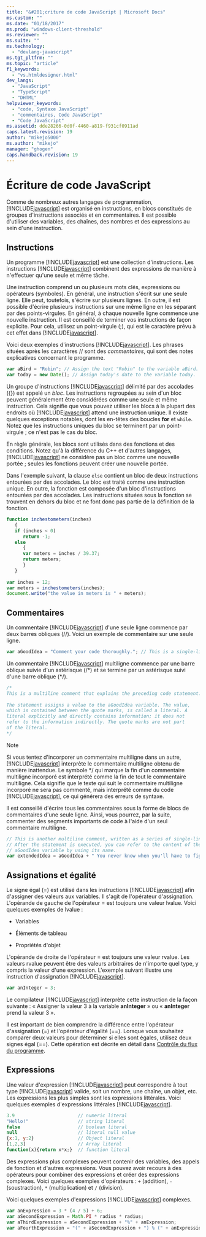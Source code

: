 ```yaml
---
title: "&#201;criture de code JavaScript | Microsoft Docs"
ms.custom: ""
ms.date: "01/18/2017"
ms.prod: "windows-client-threshold"
ms.reviewer: ""
ms.suite: ""
ms.technology: 
  - "devlang-javascript"
ms.tgt_pltfrm: ""
ms.topic: "article"
f1_keywords: 
  - "vs.htmldesigner.html"
dev_langs: 
  - "JavaScript"
  - "TypeScript"
  - "DHTML"
helpviewer_keywords: 
  - "code, Syntaxe JavaScript"
  - "commentaires, Code JavaScript"
  - "Code JavaScript"
ms.assetid: dde28266-0d0f-4460-a819-f931cf0911ad
caps.latest.revision: 19
author: "mikejo5000"
ms.author: "mikejo"
manager: "ghogen"
caps.handback.revision: 19
---
```

# &#201;criture de code JavaScript
Comme de nombreux autres langages de programmation, [!INCLUDE[javascript](../javascript/includes/javascript-md.md)] est organisé en instructions, en blocs constitués de groupes d'instructions associés et en commentaires.  Il est possible d'utiliser des variables, des chaînes, des nombres et des expressions au sein d'une instruction.  
  
## Instructions  
 Un programme [!INCLUDE[javascript](../javascript/includes/javascript-md.md)] est une collection d'instructions.  Les instructions [!INCLUDE[javascript](../javascript/includes/javascript-md.md)] combinent des expressions de manière à n'effectuer qu'une seule et même tâche.  
  
 Une instruction comprend un ou plusieurs mots clés, expressions ou opérateurs \(symboles\).  En général, une instruction s'écrit sur une seule ligne. Elle peut, toutefois, s'écrire sur plusieurs lignes.  En outre, il est possible d'écrire plusieurs instructions sur une même ligne en les séparant par des points\-virgules.  En général, à chaque nouvelle ligne commence une nouvelle instruction.  Il est conseillé de terminer vos instructions de façon explicite.  Pour cela, utilisez un point\-virgule \(;\), qui est le caractère prévu à cet effet dans [!INCLUDE[javascript](../javascript/includes/javascript-md.md)].  
  
 Voici deux exemples d'instructions [!INCLUDE[javascript](../javascript/includes/javascript-md.md)].  Les phrases situées après les caractères \/\/ sont des *commentaires*, qui sont des notes explicatives concernant le programme.  
  
```javascript  
var aBird = "Robin"; // Assign the text "Robin" to the variable aBird.  
var today = new Date(); // Assign today's date to the variable today.  
```  
  
 Un groupe d'instructions [!INCLUDE[javascript](../javascript/includes/javascript-md.md)] délimité par des accolades \({}\) est appelé un *bloc*.  Les instructions regroupées au sein d'un bloc peuvent généralement être considérées comme une seule et même instruction.  Cela signifie que vous pouvez utiliser les blocs à la plupart des endroits où [!INCLUDE[javascript](../javascript/includes/javascript-md.md)] attend une instruction unique.  Il existe quelques exceptions notables, dont les en\-têtes des boucles **for** et `while`.  Notez que les instructions uniques du bloc se terminent par un point\-virgule ; ce n'est pas le cas du bloc.  
  
 En règle générale, les blocs sont utilisés dans des fonctions et des conditions.  Notez qu'à la différence du C\+\+ et d'autres langages, [!INCLUDE[javascript](../javascript/includes/javascript-md.md)] ne considère pas un bloc comme une nouvelle portée ; seules les fonctions peuvent créer une nouvelle portée.  
  
 Dans l'exemple suivant, la clause `else` contient un bloc de deux instructions entourées par des accolades.  Le bloc est traité comme une instruction unique.  En outre, la fonction est composée d'un bloc d'instructions entourées par des accolades.  Les instructions situées sous la fonction se trouvent en dehors du bloc et ne font donc pas partie de la définition de la fonction.  
  
```javascript  
function inchestometers(inches)  
   {  
   if (inches < 0)  
      return -1;  
   else  
      {  
      var meters = inches / 39.37;  
      return meters;  
      }  
   }  
  
var inches = 12;  
var meters = inchestometers(inches);  
document.write("the value in meters is " + meters);  
```  
  
## Commentaires  
 Un commentaire [!INCLUDE[javascript](../javascript/includes/javascript-md.md)] d'une seule ligne commence par deux barres obliques \(\/\/\).  Voici un exemple de commentaire sur une seule ligne.  
  
```javascript  
var aGoodIdea = "Comment your code thoroughly."; // This is a single-line comment.  
```  
  
 Un commentaire [!INCLUDE[javascript](../javascript/includes/javascript-md.md)] multiligne commence par une barre oblique suivie d'un astérisque \(\/\*\) et se termine par un astérisque suivi d'une barre oblique \(\*\/\).  
  
```javascript  
/*  
This is a multiline comment that explains the preceding code statement.  
  
The statement assigns a value to the aGoodIdea variable. The value,   
which is contained between the quote marks, is called a literal. A   
literal explicitly and directly contains information; it does not   
refer to the information indirectly. The quote marks are not part   
of the literal.  
*/  
```  
  
> [!NOTE]
>  Si vous tentez d'incorporer un commentaire multiligne dans un autre, [!INCLUDE[javascript](../javascript/includes/javascript-md.md)] interprète le commentaire multiligne obtenu de manière inattendue.  Le symbole \*\/ qui marque la fin d'un commentaire multiligne incorporé est interprété comme la fin de tout le commentaire multiligne.  Cela signifie que le texte qui suit le commentaire multiligne incorporé ne sera pas commenté, mais interprété comme du code [!INCLUDE[javascript](../javascript/includes/javascript-md.md)], ce qui générera des erreurs de syntaxe.  
  
 Il est conseillé d'écrire tous les commentaires sous la forme de blocs de commentaires d'une seule ligne.  Ainsi, vous pourrez, par la suite, commenter des segments importants de code à l'aide d'un seul commentaire multiligne.  
  
```javascript  
// This is another multiline comment, written as a series of single-line comments.  
// After the statement is executed, you can refer to the content of the   
// aGoodIdea variable by using its name.  
var extendedIdea = aGoodIdea + " You never know when you'll have to figure out what it does.";  
```  
  
## Assignations et égalité  
 Le signe égal \(\=\) est utilisé dans les instructions [!INCLUDE[javascript](../javascript/includes/javascript-md.md)] afin d'assigner des valeurs aux variables. Il s'agit de l'opérateur d'assignation.  L'opérande de gauche de l'opérateur \= est toujours une valeur lvalue.  Voici quelques exemples de lvalue :  
  
-   Variables  
  
-   Éléments de tableau  
  
-   Propriétés d'objet  
  
 L'opérande de droite de l'opérateur \= est toujours une valeur rvalue.  Les valeurs rvalue peuvent être des valeurs arbitraires de n'importe quel type, y compris la valeur d'une expression.  L'exemple suivant illustre une instruction d'assignation [!INCLUDE[javascript](../javascript/includes/javascript-md.md)].  
  
```javascript  
var anInteger = 3;  
```  
  
 Le compilateur [!INCLUDE[javascript](../javascript/includes/javascript-md.md)] interprète cette instruction de la façon suivante : « Assigner la valeur 3 à la variable **anInteger** » ou « **anInteger** prend la valeur 3 ».  
  
 Il est important de bien comprendre la différence entre l'opérateur d'assignation \(\=\) et l'opérateur d'égalité \(\=\=\).  Lorsque vous souhaitez comparer deux valeurs pour déterminer si elles sont égales, utilisez deux signes égal \(\=\=\).  Cette opération est décrite en détail dans [Contrôle du flux du programme](../javascript/controlling-program-flow-javascript.md).  
  
## Expressions  
 Une valeur d'expression [!INCLUDE[javascript](../javascript/includes/javascript-md.md)] peut correspondre à tout type [!INCLUDE[javascript](../javascript/includes/javascript-md.md)] valide, soit un nombre, une chaîne, un objet, etc.  Les expressions les plus simples sont les expressions littérales.  Voici quelques exemples d'expressions littérales [!INCLUDE[javascript](../javascript/includes/javascript-md.md)].  
  
```javascript  
3.9                       // numeric literal  
"Hello!"                  // string literal  
false                     // boolean literal  
null                      // literal null value  
{x:1, y:2}                // Object literal  
[1,2,3]                   // Array literal  
function(x){return x*x;}  // function literal  
```  
  
 Des expressions plus complexes peuvent contenir des variables, des appels de fonction et d'autres expressions.  Vous pouvez avoir recours à des opérateurs pour combiner des expressions et créer des expressions complexes.  Voici quelques exemples d'opérateurs : `+` \(addition\), `-` \(soustraction\), `*` \(multiplication\) et `/` \(division\).  
  
 Voici quelques exemples d'expressions [!INCLUDE[javascript](../javascript/includes/javascript-md.md)] complexes.  
  
```javascript  
var anExpression = 3 * (4 / 5) + 6;  
var aSecondExpression = Math.PI * radius * radius;  
var aThirdExpression = aSecondExpression + "%" + anExpression;  
var aFourthExpression = "(" + aSecondExpression + ") % (" + anExpression + ")";  
```